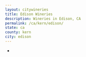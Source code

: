 ```yaml
---
layout: citywineries
title: Edison Wineries
description: Wineries in Edison, CA
permalink: /ca/kern/edison/
state: ca
county: kern
city: edison
---
```

-
